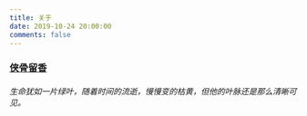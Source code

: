 ```yaml
---
title: 关于
date: 2019-10-24 20:00:00
comments: false
---
```


### [侠骨留香](https://github.com/xiaguliuxiang)

###### 生命犹如一片绿叶，随着时间的流逝，慢慢变的枯黄，但他的叶脉还是那么清晰可见。

